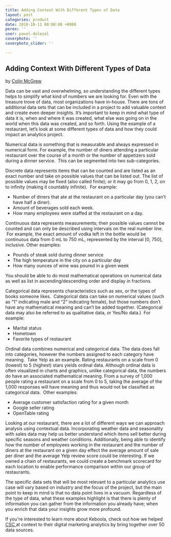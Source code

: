 ```yaml
---
title: Adding Context With Different Types of Data
layout: post
categories: product
date: 2018-10-11 00:00:00 +0000
perex: ''
user: pavel-dolezal
coverphoto: ''
coverphoto_slider: ''

---
```

## Adding Context With Different Types of Data

by [Colin McGrew](http://blog.keboola.com/author/19180)                     

Data can be vast and overwhelming, so understanding the different types helps to simplify what kind of numbers we are looking for. Even with the treasure trove of data, most organizations have in-house. There are tons of additional data sets that can be included in a project to add valuable context and create even deeper insights. It’s important to keep in mind what type of data it is, when and where it was created, what else was going on in the world when this data was created, and so forth. Using the example of a restaurant, let’s look at some different types of data and how they could impact an analytics project.  

Numerical data is something that is measurable and always expressed in numerical form. For example, the number of diners attending a particular restaurant over the course of a month or the number of appetizers sold during a dinner service.  This can be segmented into two sub-categories.  

Discrete data represents items that can be counted and are listed as an exact number and take on possible values that can be listed out. The list of possible values may be fixed (also called finite); or it may go from 0, 1, 2, on to infinity (making it countably infinite).  For example:

* Number of diners that ate at the restaurant on a particular day (you can’t have half a diner).
* Amount of beverages sold each week.
* How many employees were staffed at the restaurant on a day.

Continuous data represents measurements; their possible values cannot be counted and can only be described using intervals on the real number line.  For example, the exact amount of vodka left in the bottle would be continuous data from 0 mL to 750 mL, represented by the interval \[0, 750\], inclusive. Other examples:

* Pounds of steak sold during dinner service
* The high temperature in the city on a particular day
* How many ounces of wine was poured in a given week

You should be able to do most mathematical operations on numerical data as well as list in ascending/descending order and display in fractions.

Categorical data represents characteristics such as sex, or the types of books someone likes.  Categorical data can take on numerical values (such as “1” indicating male and “2” indicating female), but those numbers don’t have any mathematical meaning and can’t be added together. (Categorical data may also be referred to as qualitative data, or Yes/No data.)  For example:

* Marital status
* Hometown
* Favorite types of restaurant

Ordinal data combines numerical and categorical data. The data does fall into categories, however the numbers assigned to each category have meaning.  Take Yelp as an example. Rating restaurants on a scale from 0 (lowest) to 5 (highest) stars yields ordinal data.  Although ordinal data is often visualized in charts and graphics, unlike categorical data, the numbers do have an associated mathematical meaning. From a survey of 1,000 people rating a restaurant on a scale from 0 to 5, taking the average of the 1,000 responses will have meaning and thus would not be classified as categorical data.  Other examples:

* Average customer satisfaction rating for a given month
* Google seller rating
* OpenTable rating

Looking at our restaurant, there are a lot of different ways we can approach analysis using contextual data. Incorporating weather data and seasonality with sales data may help us better understand which items sell better during specific seasons and weather conditions. Additionally, being able to identify how the number of employees working in the restaurant and the number of diners at the restaurant on a given day effect the average amount of sale per diner and the average Yelp review score could be interesting. If we owned a chain of restaurants, we could create a benchmark scorecard for each location to enable performance comparison within our group of restaurants.  

The specific data sets that will be most relevant to a particular analytics use case will vary based on industry and the focus of the project, but the main point to keep in mind is that no data point lives in a vacuum. Regardless of the type of data, what these examples highlight is that there is plenty of information you can gather from the information you already have; when you enrich that data your insights grow more profound.

If you're interested to learn more about Keboola, check out how we helped [CSC ](https://www.keboola.com/stories/short#csc)at context to their digital marketing analytics by bring together over 50 data sources.
